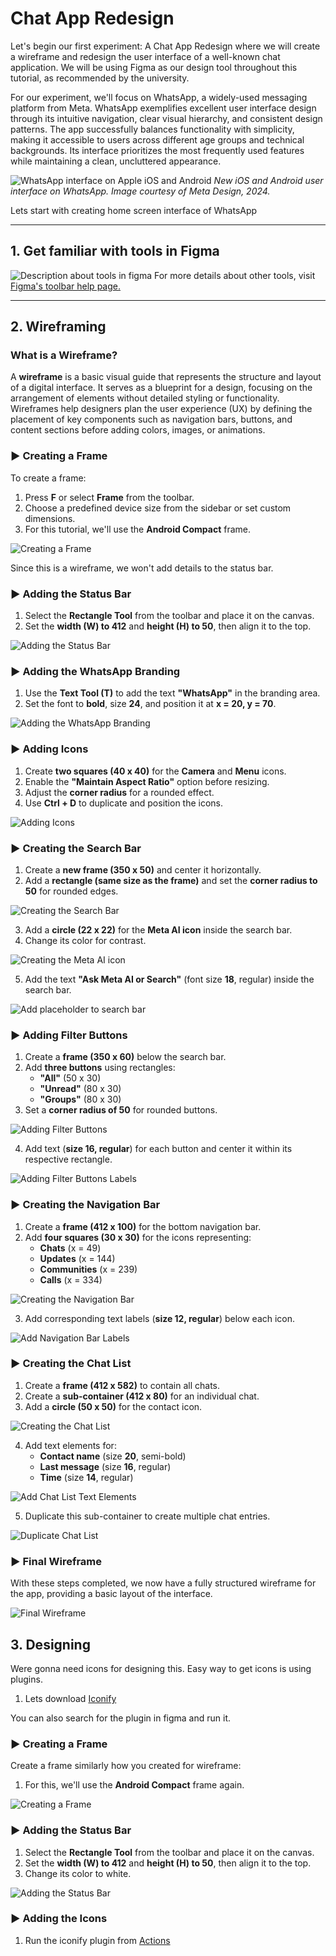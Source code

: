 # Chat App Redesign

Let's begin our first experiment: A Chat App Redesign where we will create a wireframe and redesign the user interface of a well-known chat application. We will be using Figma as our design tool throughout this tutorial, as recommended by the university.

For our experiment, we'll focus on <span class="WhatsApp">WhatsApp</span>, a widely-used messaging platform from Meta. WhatsApp exemplifies excellent user interface design through its intuitive navigation, clear visual hierarchy, and consistent design patterns. The app successfully balances functionality with simplicity, making it accessible to users across different age groups and technical backgrounds. Its interface prioritizes the most frequently used features while maintaining a clean, uncluttered appearance.

![WhatsApp interface on Apple iOS and Android](images/chat-app-redesign/whatsapp-user-interface.png)
*New iOS and Android user interface on WhatsApp. Image courtesy of Meta Design, 2024.*

Lets start with creating home screen interface of WhatsApp

---
## 1. Get familiar with tools in Figma

![Description about tools in figma](images/chat-app-redesign/tools.jpg)
For more details about other tools, visit [Figma's toolbar help page.](https://help.figma.com/hc/en-us/articles/360041064174-Access-design-tools-from-the-toolbar)

---
## 2. Wireframing

### What is a Wireframe?

A **wireframe** is a basic visual guide that represents the structure and layout of a digital interface. It serves as a blueprint for a design, focusing on the arrangement of elements without detailed styling or functionality. Wireframes help designers plan the user experience (UX) by defining the placement of key components such as navigation bars, buttons, and content sections before adding colors, images, or animations.
### ▶ Creating a Frame

To create a frame:

1. Press **F** or select **Frame** from the toolbar.
2. Choose a predefined device size from the sidebar or set custom dimensions.
3. For this tutorial, we'll use the **Android Compact** frame.

![Creating a Frame](images/chat-app-redesign/wireframe-1.png)

Since this is a wireframe, we won't add details to the status bar.
### ▶ Adding the Status Bar

1. Select the **Rectangle Tool** from the toolbar and place it on the canvas.
2. Set the **width (W) to 412** and **height (H) to 50**, then align it to the top.

![Adding the Status Bar](images/chat-app-redesign/wireframe-2.png)
### ▶ Adding the WhatsApp Branding

1. Use the **Text Tool (T)** to add the text **"WhatsApp"** in the branding area.
2. Set the font to **bold**, size **24**, and position it at **x = 20, y = 70**.

![Adding the WhatsApp Branding](images/chat-app-redesign/wireframe-3.png)
### ▶ Adding Icons

1. Create **two squares (40 x 40)** for the **Camera** and **Menu** icons.
2. Enable the **"Maintain Aspect Ratio"** option before resizing.
3. Adjust the **corner radius** for a rounded effect.
4. Use **Ctrl + D** to duplicate and position the icons.

![Adding Icons](images/chat-app-redesign/wireframe-4.png)
### ▶ Creating the Search Bar

1. Create a **new frame (350 x 50)** and center it horizontally.
2. Add a **rectangle (same size as the frame)** and set the **corner radius to 50** for rounded edges.

![Creating the Search Bar](images/chat-app-redesign/wireframe-5.png)

3. Add a **circle (22 x 22)** for the **Meta AI icon** inside the search bar.
4. Change its color for contrast.

![Creating the Meta AI icon](images/chat-app-redesign/wireframe-6.png)

5. Add the text **"Ask Meta AI or Search"** (font size **18**, regular) inside the search bar.

![Add placeholder to search bar](images/chat-app-redesign/wireframe-7.png)
### ▶ Adding Filter Buttons

1. Create a **frame (350 x 60)** below the search bar.
2. Add **three buttons** using rectangles:
    - **"All"** (50 x 30)
    - **"Unread"** (80 x 30)
    - **"Groups"** (80 x 30)
3. Set a **corner radius of 50** for rounded buttons.

![Adding Filter Buttons](images/chat-app-redesign/wireframe-8.png)

4. Add text (**size 16, regular**) for each button and center it within its respective rectangle.

![Adding Filter Buttons Labels](images/chat-app-redesign/wireframe-9.png)
### ▶ Creating the Navigation Bar

1. Create a **frame (412 x 100)** for the bottom navigation bar.
2. Add **four squares (30 x 30)** for the icons representing:
    - **Chats** (x = 49)
    - **Updates** (x = 144)
    - **Communities** (x = 239)
    - **Calls** (x = 334)

![Creating the Navigation Bar](images/chat-app-redesign/wireframe-10.png)

3. Add corresponding text labels (**size 12, regular**) below each icon.

![Add Navigation Bar Labels](images/chat-app-redesign/wireframe-11.png)
### ▶ Creating the Chat List

1. Create a **frame (412 x 582)** to contain all chats.
2. Create a **sub-container (412 x 80)** for an individual chat.
3. Add a **circle (50 x 50)** for the contact icon.

![Creating the Chat List](images/chat-app-redesign/wireframe-12.png)

4. Add text elements for:
	- **Contact name** (size **20**, semi-bold)
	- **Last message** (size **16**, regular)
	- **Time** (size **14**, regular)

![Add Chat List Text Elements](images/chat-app-redesign/wireframe-13.png)

5. Duplicate this sub-container to create multiple chat entries.

![Duplicate Chat List](images/chat-app-redesign/wireframe-14.png)
### ▶ Final Wireframe

With these steps completed, we now have a fully structured wireframe for the app, providing a basic layout of the interface.

![Final Wireframe](images/chat-app-redesign/wireframe.png)
## 3. Designing

Were gonna need icons for designing this. Easy way to get icons is using plugins.

1. Lets download [Iconify](https://www.figma.com/community/plugin/735098390272716381/iconify)

You can also search for the plugin in figma and run it.
### ▶ Creating a Frame

Create a frame similarly how you created for wireframe:

1. For this, we'll use the **Android Compact** frame again.

![Creating a Frame](images/chat-app-redesign/design-1.png)

### ▶ Adding the Status Bar

1. Select the **Rectangle Tool** from the toolbar and place it on the canvas.
2. Set the **width (W) to 412** and **height (H) to 50**, then align it to the top.
3. Change its color to white.

![Adding the Status Bar](images/chat-app-redesign/design-2.png)
### ▶ Adding the Icons

1. Run the iconify plugin from [Actions](1.%20Get%20familiar%20with%20tools%20in%20Figma.md)
